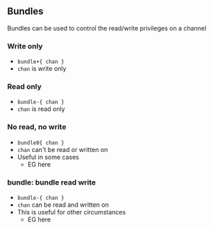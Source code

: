 ## Bundles
Bundles can be used to control the read/write privileges on a channel

### Write only
- `bundle+{ chan }`
- `chan` is write only

### Read only
- `bundle-{ chan }`
- `chan` is read only

### No read, no write
- `bundle0{ chan }`
- `chan` can't be read or written on
- Useful in some cases
  - EG here

### bundle: bundle read write
- `bundle-{ chan }`
- `chan` can be read and written on
- This is useful for other circumstances
  - EG here

